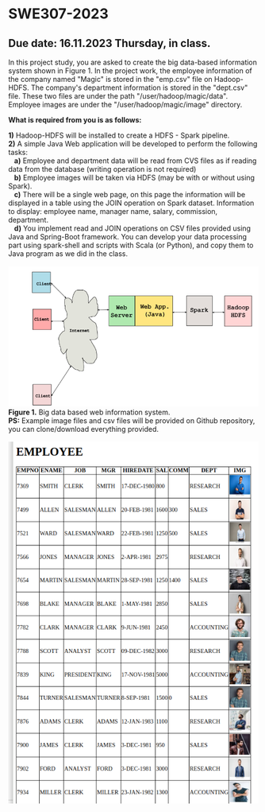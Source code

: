# SWE307-2023
## Due date: 16.11.2023 Thursday, in class.

In this project study, you are asked to create the big data-based information system shown in Figure 1. In the project work, the employee information of the company named "Magic" is stored in the "emp.csv" file on Hadoop-HDFS. The company's department information is stored in the "dept.csv" file. These two files are under the path "/user/hadoop/magic/data". Employee images are under the "/user/hadoop/magic/image" directory. 

**What is required from you is as follows:**

**1)** Hadoop-HDFS will be installed to create a HDFS - Spark pipeline.
<br>
**2)** A simple Java Web application will be developed to perform the following tasks:<br>
	&nbsp;&nbsp;&nbsp;**a)** Employee and department data will be read from CVS files as if reading data from the database (writing operation is not required)<br>
	&nbsp;&nbsp;&nbsp;**b)** Employee images will be taken via HDFS (may be with or without using Spark).<br>
	&nbsp;&nbsp;&nbsp;**c)** There will be a single web page, on this page the information will be displayed in a table using the JOIN operation on Spark dataset. Information to display: employee name, manager name, salary, commission, department.<br>
	&nbsp;&nbsp;&nbsp;**d)** You implement read and JOIN operations on CSV files provided using Java and Spring-Boot framework. You can develop your data processing part using spark-shell and scripts with Scala (or Python), and copy them to Java program as we did in the class.<br>
<br>
![Project architecture.](SWE307-pro1.png)
<br>
**Figure 1.** Big data based web information system.
<br>
**PS:** Example image files and csv files will be provided on Github repository, you can clone/download everything provided. 
<br>
<br>
![Expected output.](Screenshot.png)
